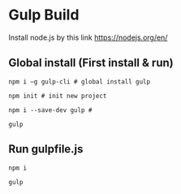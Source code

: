 # Gulp Build 
Install node.js by this link https://nodejs.org/en/
## Global install (First install & run)

```
npm i —g gulp-cli # global install gulp
```
```
npm init # init new project
```
```
npm i --save-dev gulp #
```
```
gulp
```
## Run gulpfile.js

```
npm i
```
```
gulp
```
